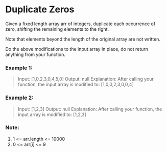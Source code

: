 # Duplicate Zeros
Given a fixed length array arr of integers, duplicate each occurrence of zero, shifting the remaining elements to the right.

Note that elements beyond the length of the original array are not written.

Do the above modifications to the input array in place, do not return anything from your function.

 

### Example 1:

> Input: [1,0,2,3,0,4,5,0]
> Output: null
> Explanation: After calling your function, the input array is modified to: [1,0,0,2,3,0,0,4]
### Example 2:

> Input: [1,2,3]
> Output: null
> Explanation: After calling your function, the input array is modified to: [1,2,3]
 

### Note:

1. 1 <= arr.length <= 10000
2. 0 <= arr[i] <= 9